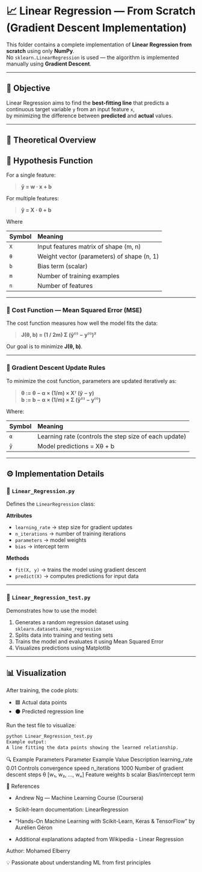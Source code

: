 # 📈 Linear Regression — From Scratch (Gradient Descent Implementation)

This folder contains a complete implementation of **Linear Regression from scratch** using only **NumPy**.  
No `sklearn.LinearRegression` is used — the algorithm is implemented manually using **Gradient Descent**.

---

## 🎯 Objective

Linear Regression aims to find the **best-fitting line** that predicts a continuous target variable `y` from an input feature `x`,  
by minimizing the difference between **predicted** and **actual** values.

---

## 🧠 Theoretical Overview

## 🔹 Hypothesis Function

For a single feature:

> **ŷ = w · x + b**

For multiple features:

> **ŷ = X · θ + b**


Where

| Symbol | Meaning |
|:-------|:---------|
| `X` | Input features matrix of shape (m, n) |
| `θ` | Weight vector (parameters) of shape (n, 1) |
| `b` | Bias term (scalar) |
| `m` | Number of training examples |
| `n` | Number of features |

---

### 🔹 Cost Function — Mean Squared Error (MSE)

The cost function measures how well the model fits the data:

> **J(θ, b) = (1 / 2m) Σ (ŷ⁽ⁱ⁾ − y⁽ⁱ⁾)²**


Our goal is to minimize **J(θ, b)**.

---

### 🔹 Gradient Descent Update Rules

To minimize the cost function, parameters are updated iteratively as:

> **θ := θ − α × (1/m) × Xᵀ (ŷ − y)**  
> **b := b − α × (1/m) × Σ (ŷ⁽ⁱ⁾ − y⁽ⁱ⁾)**


Where:

| Symbol | Meaning |
|:-------|:---------|
| `α` | Learning rate (controls the step size of each update) |
| `ŷ` | Model predictions = Xθ + b |

---

## ⚙️ Implementation Details

### 🔸 `Linear_Regression.py`

Defines the `LinearRegression` class:

**Attributes**
- `learning_rate` → step size for gradient updates  
- `n_iterations` → number of training iterations  
- `parameters` → model weights  
- `bias` → intercept term  

**Methods**
- `fit(X, y)` → trains the model using gradient descent  
- `predict(X)` → computes predictions for input data  

---

### 🔸 `Linear_Regression_test.py`

Demonstrates how to use the model:
1. Generates a random regression dataset using `sklearn.datasets.make_regression`
2. Splits data into training and testing sets
3. Trains the model and evaluates it using Mean Squared Error
4. Visualizes predictions using Matplotlib

---

## 📊 Visualization

After training, the code plots:
- 🟦 Actual data points  
- ⚫ Predicted regression line  

Run the test file to visualize:
```bash
python Linear_Regression_test.py
Example output:
A line fitting the data points showing the learned relationship.
```

🔍 Example Parameters
Parameter	Example Value	Description
learning_rate	0.01	Controls convergence speed
n_iterations	1000	Number of gradient descent steps
θ	[w₁, w₂, …, wₙ]	Feature weights
b	scalar	Bias/intercept term

🧾 References

- Andrew Ng — Machine Learning Course (Coursera)

- Scikit-learn documentation: LinearRegression

- “Hands-On Machine Learning with Scikit-Learn, Keras & TensorFlow” by Aurélien Géron

- Additional explanations adapted from Wikipedia - Linear Regression

Author: Mohamed Elberry

💡 Passionate about understanding ML from first principles




